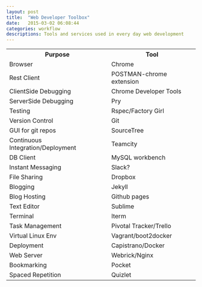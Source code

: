 ```yaml
---
layout: post
title:  "Web Developer Toolbox"
date:   2015-03-02 06:08:44
categories: workflow
descriptions: Tools and services used in every day web development
---
```

  <table class="responsive-table striped">
    <tr>
      <th> Purpose </th>
      <th> Tool  </th>
    </tr>
    <tr>
      <td>Browser </td>
      <td> Chrome</td>
    </tr>
    <tr>
      <td>Rest Client </td>
      <td>POSTMAN-chrome extension </td>
    </tr>
    <tr>
      <td>ClientSide Debugging </td>
      <td> Chrome Developer Tools</td>
    </tr>
    <tr>
      <td>ServerSide Debugging </td>
      <td>Pry </td>
    </tr>
      <tr>
      <td>Testing</td>
      <td> Rspec/Factory Girl</td>
    </tr>
    <tr>
      <td>Version Control</td>
      <td>Git </td>
    </tr>
    <tr>
      <td>GUI for git repos </td>
      <td>SourceTree</td>
    </tr>
    <tr>
      <td>Continuous Integration/Deployment </td>
      <td>Teamcity </td>
    </tr>
      <tr>
      <td>DB Client </td>
      <td> MySQL workbench</td>
    </tr>
    <tr>
      <td> Instant Messaging </td>
      <td>Slack? </td>
    </tr>
    <tr>
      <td>File Sharing</td>
      <td>Dropbox</td>
    </tr>
    <tr>
      <td>Blogging </td>
      <td>Jekyll </td>
    </tr>
      <tr>
      <td>Blog Hosting</td>
      <td>Github pages</td>
    </tr>
    <tr>
      <td>Text Editor</td>
      <td>Sublime </td>
    </tr>
    <tr>
      <td>Terminal</td>
      <td>Iterm</td>
    </tr>
    <tr>
      <td>Task Management </td>
      <td>Pivotal Tracker/Trello </td>
    </tr>
    <tr>
      <td>Virtual Linux Env </td>
      <td>Vagrant/boot2docker </td>
    </tr>
    <tr>
      <td>Deployment</td>
      <td>Capistrano/Docker </td>
    </tr>
    <tr>
      <td>Web Server</td>
      <td> Webrick/Nginx</td>
    </tr>
    <tr>
      <td>Bookmarking</td>
      <td>Pocket </td>
    </tr>
    <tr>
      <td>Spaced Repetition</td>
      <td>Quizlet</td>
    </tr>
  </table>
